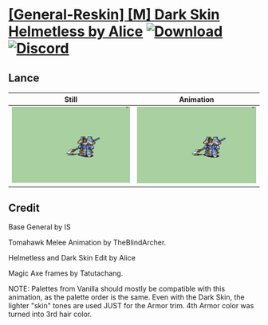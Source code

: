 # [\[General-Reskin\] \[M\] Dark Skin Helmetless by Alice](./) [![Download](https://img.shields.io/badge/Download--red?style=social&logo=github)](https://minhaskamal.github.io/DownGit/#/home?url=https://github.com/Klokinator/FE-Repo/tree/main/Battle%20Animations%2FInfantry%20-%20Knights%2C%20Generals%2C%20Armors%2F%5BGeneral-Reskin%5D%20%5BM%5D%20Dark%20Skin%20Helmetless%20by%20Alice%2F2.%20Lance) [![Discord](https://img.shields.io/badge/Discord--blue?style=social&logo=discord)](https://discord.gg/C7VNGnyTPA)

## Lance

| Still | Animation |
| :---: | :-------: |
| ![Lance still](./Lance_000.png) | ![Lance](./Lance.gif) |

## Credit

Base General by IS

Tomahawk Melee Animation by TheBlindArcher.

Helmetless and Dark Skin Edit by Alice

Magic Axe frames by Tatutachang.

NOTE: Palettes from Vanilla should mostly be compatible with this animation, as the palette order is the same. Even with the Dark Skin, the lighter "skin" tones are used JUST for the Armor trim.
4th Armor color was turned into 3rd hair color.
